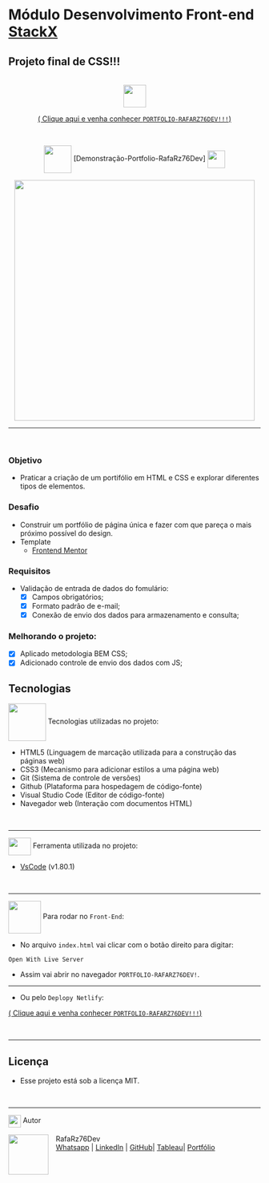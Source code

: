 # Módulo Desenvolvimento Front-end [StackX](https://www.stackx.com.br)

## Projeto final de CSS!!!

<br>

 <div align="center">
<img src="https://media.giphy.com/media/9TFBxN300KpCUI6sBD/giphy.gif" align="center" height="45" width="45"> 

[ ( Clique aqui e venha conhecer ```PORTFOLIO-RAFARZ76DEV!!!```) ](https://rafarz76dev-portfoliotech.netlify.app/)

<br>

<div align="center">
  
<img src= "https://media.giphy.com/media/3zSF3Gnr7cxMbi6WoP/giphy.gif" align="center" height="55" width="55"> [Demonstração-Portfolio-RafaRz76Dev] <img src= "https://media.giphy.com/media/E5DzZsofmgxc9wjbhX/giphy.gif" align="center" height="35" width="35">

<img height="480em" src="./assets/images/demonstracao-portfolio-readme.gif"  align="center"> 


***

<br>



<div align="left">

### Objetivo

- Praticar a criação de um portifólio em HTML e CSS e explorar diferentes tipos de elementos.

### Desafio

- Construir um portfólio de página única e fazer com que pareça o mais próximo possível do design.
- Template
  - [Frontend Mentor](https://www.frontendmentor.io/challenges/singlepage-developer-portfolio-bBVj2ZPi-x)

### Requisitos

- Validação de entrada de dados do fomulário:
  - [x] Campos obrigatórios;
  - [x] Formato padrão de e-mail;
  - [x] Conexão de envio dos dados para armazenamento e consulta;

### Melhorando o projeto:
  - [x] Aplicado metodologia BEM CSS;
  - [x] Adicionado controle de envio dos dados com JS;

## Tecnologias

<img src="https://media.giphy.com/media/iT138SodaACo9LImgi/giphy.gif" align="center" height="75" width="75"> Tecnologias utilizadas no projeto:

- HTML5                (Linguagem de marcação utilizada para a construção das páginas web)
- CSS3                 (Mecanismo para adicionar estilos a uma página web)
- Git                  (Sistema de controle de versões)
- Github               (Plataforma para hospedagem de código-fonte)
- Visual Studio Code   (Editor de código-fonte)
- Navegador web        (Interação com documentos HTML)


<br>

***

<img src="https://media.giphy.com/media/SS8CV2rQdlYNLtBCiF/giphy.gif" align="center" height="35" width="45">  Ferramenta utilizada no projeto:

- [VsCode](https://code.visualstudio.com/download) (v1.80.1)

<br>

***

<img src="https://media.giphy.com/media/u2pmTWUi0MXjyrMaVj/giphy.gif" align="center" height="65" width="65"> Para rodar no `Front-End`:
- No arquivo `index.html` vai clicar com o botão direito para digitar:
```
Open With Live Server
```
- Assim vai abrir no navegador `PORTFOLIO-RAFARZ76DEV!`.

***

- Ou pelo `Deplopy Netlify`:
  
[ ( Clique aqui e venha conhecer ```PORTFOLIO-RAFARZ76DEV!!!```) ](https://rafarz76dev-portfoliotech.netlify.app/)
    
<br>

***

## Licença

- Esse projeto está sob a licença MIT.

<br>

***

<img src="https://media.giphy.com/media/ImmvDZ2c9xPR8gDvHV/giphy.gif" align="center" height="25" width="25"> Autor

<p>
    <img align=left margin=10 width=80 src="https://avatars.githubusercontent.com/u/87991807?v=4"/>
    <p>&nbsp&nbsp&nbspRafaRz76Dev<br>
    &nbsp&nbsp&nbsp<a href="https://api.whatsapp.com/send/?phone=47999327137">Whatsapp</a>&nbsp;|&nbsp;<a href="https://www.linkedin.com/in/rafael-raizer//">LinkedIn</a>&nbsp;|&nbsp;<a href="https://github.com/RafaRz76Dev">GitHub</a>|&nbsp;<a href="https://public.tableau.com/app/profile/rafael.raizer">Tableau</a>|&nbsp;<a href="https://portifolio-rafarz76dev.netlify.app/">Portfólio</a>&nbsp;</p>
</p>
